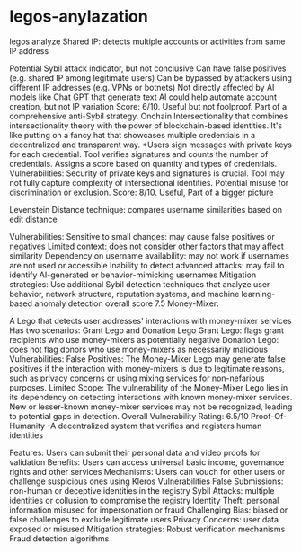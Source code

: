 # legos-anylazation
legos analyze
Shared IP: detects multiple accounts or activities from same IP address

Potential Sybil attack indicator, but not conclusive
Can have false positives (e.g. shared IP among legitimate users)
Can be bypassed by attackers using different IP addresses (e.g. VPNs or botnets)
Not directly affected by AI models like Chat GPT that generate text
AI could help automate account creation, but not IP variation
Score: 6/10. Useful but not foolproof. Part of a comprehensive anti-Sybil strategy.
Onchain Intersectionality that combines intersectionality theory with the power of blockchain-based identities. It's like putting on a fancy hat that showcases multiple credentials in a decentralized and transparent way.
*Users sign messages with private keys for each credential.
Tool verifies signatures and counts the number of credentials.
Assigns a score based on quantity and types of credentials.
Vulnerabilities:
Security of private keys and signatures is crucial.
Tool may not fully capture complexity of intersectional identities.
Potential misuse for discrimination or exclusion.
Score: 8/10. Useful, Part of a bigger picture

Levenstein Distance technique: compares username similarities based on edit distance

Vulnerabilities:
Sensitive to small changes: may cause false positives or negatives
Limited context: does not consider other factors that may affect similarity
Dependency on username availability: may not work if usernames are not used or accessible
Inability to detect advanced attacks: may fail to identify AI-generated or behavior-mimicking usernames
Mitigation strategies:
Use additional Sybil detection techniques that analyze user behavior, network structure, reputation systems, and machine learning-based anomaly detection
overall score 7.5
Money-Mixer:

A Lego that detects user addresses' interactions with money-mixer services
Has two scenarios: Grant Lego and Donation Lego
Grant Lego: flags grant recipients who use money-mixers as potentially negative
Donation Lego: does not flag donors who use money-mixers as necessarily malicious
Vulnerabilities:
False Positives: The Money-Mixer Lego may generate false positives if the interaction with money-mixers is due to legitimate reasons, such as privacy concerns or using mixing services for non-nefarious purposes.
Limited Scope: The vulnerability of the Money-Mixer Lego lies in its dependency on detecting interactions with known money-mixer services. New or lesser-known money-mixer services may not be recognized, leading to potential gaps in detection.
Overall Vulnerability Rating: 6.5/10
Proof-Of-Humanity
-A decentralized system that verifies and registers human identities

Features: Users can submit their personal data and video proofs for validation
Benefits: Users can access universal basic income, governance rights and other services
Mechanisms: Users can vouch for other users or challenge suspicious ones using Kleros
Vulnerabilities
False Submissions: non-human or deceptive identities in the registry
Sybil Attacks: multiple identities or collusion to compromise the registry
Identity Theft: personal information misused for impersonation or fraud
Challenging Bias: biased or false challenges to exclude legitimate users
Privacy Concerns: user data exposed or misused
Mitigation strategies:
Robust verification mechanisms
Fraud detection algorithms
